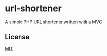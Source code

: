 # url-shortener
A simple PHP URL shortener written with a MVC

## License
[MIT](https://choosealicense.com/licenses/mit/)
